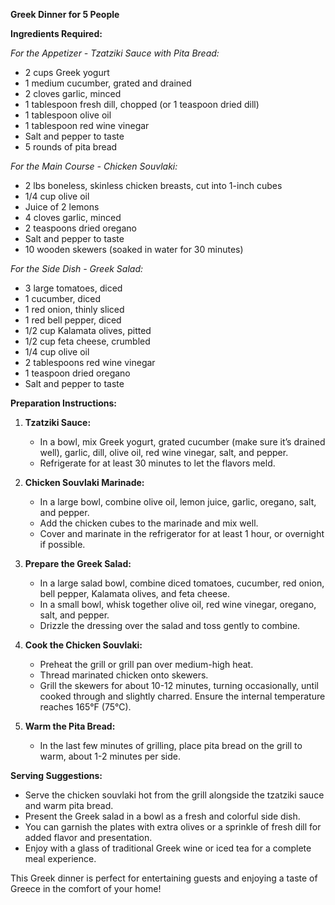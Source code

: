 **Greek Dinner for 5 People**

**Ingredients Required:**

*For the Appetizer - Tzatziki Sauce with Pita Bread:*  
- 2 cups Greek yogurt  
- 1 medium cucumber, grated and drained  
- 2 cloves garlic, minced  
- 1 tablespoon fresh dill, chopped (or 1 teaspoon dried dill)  
- 1 tablespoon olive oil  
- 1 tablespoon red wine vinegar  
- Salt and pepper to taste  
- 5 rounds of pita bread  

*For the Main Course - Chicken Souvlaki:*  
- 2 lbs boneless, skinless chicken breasts, cut into 1-inch cubes  
- 1/4 cup olive oil  
- Juice of 2 lemons  
- 4 cloves garlic, minced  
- 2 teaspoons dried oregano  
- Salt and pepper to taste  
- 10 wooden skewers (soaked in water for 30 minutes)  

*For the Side Dish - Greek Salad:*  
- 3 large tomatoes, diced  
- 1 cucumber, diced  
- 1 red onion, thinly sliced  
- 1 red bell pepper, diced  
- 1/2 cup Kalamata olives, pitted  
- 1/2 cup feta cheese, crumbled  
- 1/4 cup olive oil  
- 2 tablespoons red wine vinegar  
- 1 teaspoon dried oregano  
- Salt and pepper to taste  

**Preparation Instructions:**

1. **Tzatziki Sauce:**  
   - In a bowl, mix Greek yogurt, grated cucumber (make sure it’s drained well), garlic, dill, olive oil, red wine vinegar, salt, and pepper.  
   - Refrigerate for at least 30 minutes to let the flavors meld.

2. **Chicken Souvlaki Marinade:**  
   - In a large bowl, combine olive oil, lemon juice, garlic, oregano, salt, and pepper.  
   - Add the chicken cubes to the marinade and mix well.  
   - Cover and marinate in the refrigerator for at least 1 hour, or overnight if possible.

3. **Prepare the Greek Salad:**  
   - In a large salad bowl, combine diced tomatoes, cucumber, red onion, bell pepper, Kalamata olives, and feta cheese.  
   - In a small bowl, whisk together olive oil, red wine vinegar, oregano, salt, and pepper.  
   - Drizzle the dressing over the salad and toss gently to combine.

4. **Cook the Chicken Souvlaki:**  
   - Preheat the grill or grill pan over medium-high heat.  
   - Thread marinated chicken onto skewers.  
   - Grill the skewers for about 10-12 minutes, turning occasionally, until cooked through and slightly charred. Ensure the internal temperature reaches 165°F (75°C).

5. **Warm the Pita Bread:**  
   - In the last few minutes of grilling, place pita bread on the grill to warm, about 1-2 minutes per side.

**Serving Suggestions:**

- Serve the chicken souvlaki hot from the grill alongside the tzatziki sauce and warm pita bread.  
- Present the Greek salad in a bowl as a fresh and colorful side dish.  
- You can garnish the plates with extra olives or a sprinkle of fresh dill for added flavor and presentation.  
- Enjoy with a glass of traditional Greek wine or iced tea for a complete meal experience.  

This Greek dinner is perfect for entertaining guests and enjoying a taste of Greece in the comfort of your home!